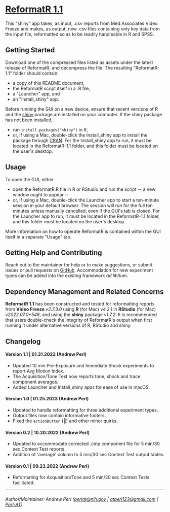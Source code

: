 # [ReformatR 1.1](https://github.com/Perl-AT/ReformatR)

This "shiny" app takes, as input, .csv reports from Med Associates Video Freeze and makes, as output, new .csv files containing only key data from the input file, reformatted so as to be readily handleable in R and SPSS. 

## Getting Started

Download one of the compressed files listed as assets under the latest release of ReformatR, and decompress the file. 
The resulting "ReformatR-1.1" folder should contain: 
* a copy of this README document, 
* the ReformatR script itself in a .R file, 
* a "Launcher" app, and 
* an "Install_shiny" app. 

Before running the GUI on a new device, ensure that recent versions of R and the [shiny](https://www.rdocumentation.org/packages/shiny) package are installed on your computer. 
If the shiny package has not been installed, 
* run `install.packages("shiny")` in R, 
* or, if using a Mac, double-click the Install_shiny app to install the package through [CRAN](https://CRAN.R-project.org/package=shiny). For the Install_shiny app to run, it must be located in the ReformatR-1.1 folder, and this folder must be located on the user's desktop. 

## Usage

To open the GUI, either 
* open the ReformatR.R file in R or RStudio and run the script -- a new window ought to appear -- 
* or, if using a Mac, double-click the Launcher app to start a ten-minute session in your default browser. The session will run for the full ten minutes unless manually cancelled, even if the GUI's tab is closed. For the Launcher app to run, it must be located in the ReformatR-1.1 folder, and this folder must be located on the user's desktop. 

More information on how to operate ReformatR is contained within the GUI itself in a separate "Usage" tab. 

## Getting Help and Contributing

Reach out to the maintainer for help or to make suggestions, or submit issues or pull requests on [GitHub](https://github.com/Perl-AT/ReformatR). 
Accommodation for new experiment types can be added into the existing framework *ad libitum*. 

## Dependency Management and Related Concerns

**ReformatR 1.1** has been constructed and tested for reformatting reports from **Video Freeze** *v2.7.3.0* using **R** (for Mac) *v4.2.1* in **RStudio** (for Mac) *v2022.07.0+548*, and using the **shiny** package *v1.7.2*. It is recommended that users double-check the integrity of ReformatR's output when first running it under alternative versions of R, RStudio and shiny. 

## Changelog

#### Version 1.1 | 01.31.2023 (Andrew Perl)
* Updated 10 min Pre-Exposure and Immediate Shock experiments to report Avg Motion Index.
* The Acquisition/Tone Test now reports tone, shock and trace component averages.
* Added Launcher and Install_shiny apps for ease of use in macOS.

#### Version 1.0 | 01.25.2023 (Andrew Perl)
* Updated to handle reformatting for three additional experiment types.
* Output files now contain informative footers.
* Fixed the `actionButton` (🙌) and other minor quirks.

#### Version 0.2 | 10.20.2022 (Andrew Perl)
* Updated to accommodate corrected .cmp component file for 5 min/30 sec Context Test reports.
* Addition of 'average' column to 5 min/30 sec Context Test output tables.

#### Version 0.1 | 09.23.2022 (Andrew Perl)
* Reformating for Acquisition/Tone and 5 min/30 sec Context Tests facilitated.

---

###### Author/Maintainer: Andrew Perl (perlat@nih.gov | atperl123@gmail.com | [Perl-AT](https://github.com/Perl-AT))
